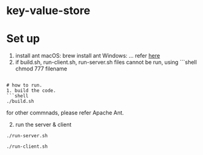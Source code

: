 # key-value-store
# Set up
1. install ant
macOS: brew install ant
Windows: ... refer [here](https://mkyong.com/ant/how-to-install-apache-ant-on-windows/)
2. if build.sh, run-client.sh, run-server.sh files cannot be run, using ```shell
chmod 777 filename
``` to give them execution permission. 

# how to run. 
1. build the code. 
```shell 
./build.sh
```     
for other commnads, please refer Apache Ant. 

2. run the server & client
```shell 
./run-server.sh
```
```shell 
./run-client.sh
```
